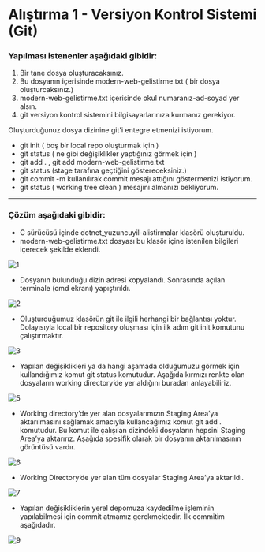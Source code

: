 # Alıştırma 1 - Versiyon Kontrol Sistemi (Git)

### Yapılması istenenler aşağıdaki gibidir:

1. Bir tane dosya oluşturacaksınız.
2. Bu dosyanın içerisinde modern-web-gelistirme.txt ( bir dosya oluşturcaksınız.)
3. modern-web-gelistirme.txt içerisinde okul numaranız-ad-soyad yer alsın.
4. git versiyon kontrol sistemini bilgisayarlarınıza kurmanız gerekiyor.

Oluşturduğunuz dosya dizinine git'i entegre etmenizi istiyorum.

- git init ( boş bir local repo oluşturmak için )
- git status ( ne gibi değişiklikler yaptığınız görmek için )
- git add . , git add modern-web-gelistirme.txt
- git status (stage tarafına geçtiğini göstereceksiniz.)
- git commit -m kullanılırak commit mesajı attığını göstermenizi istiyorum.
- git status ( working tree clean ) mesajını almanızı bekliyorum.

---

### Çözüm aşağıdaki gibidir:

- C sürücüsü içinde dotnet_yuzuncuyil-alistirmalar klasörü oluşturuldu.
- modern-web-gelistirme.txt dosyası bu klasör içine istenilen bilgileri içerecek şekilde eklendi.

![1](https://github.com/beyzakuru/dotnet-yuzuncuyil-egitimi-alistirmalar/assets/88837400/fac4e63a-6c4f-41ec-8828-392e8ca6a85f)


- Dosyanın bulunduğu dizin adresi kopyalandı. Sonrasında açılan terminale (cmd ekranı) yapıştırıldı.

![2](https://github.com/beyzakuru/dotnet-yuzuncuyil-egitimi-alistirmalar/assets/88837400/6fc02b6f-0d4f-4aaf-ad60-ba249f959503)

- Oluşturduğumuz klasörün git ile ilgili herhangi bir bağlantısı yoktur. Dolayısıyla local bir repository oluşması için ilk adım git init komutunu çalıştırmaktır.

![3](https://github.com/beyzakuru/dotnet-yuzuncuyil-egitimi-alistirmalar/assets/88837400/5ad27ee4-b7b2-49d2-953c-644e99251fca)

- Yapılan değişiklikleri ya da hangi aşamada olduğumuzu görmek için kullandığımız komut git status komutudur. Aşağıda kırmızı renkte olan dosyaların working directory’de yer aldığını buradan anlayabiliriz.

![5](https://github.com/beyzakuru/dotnet-yuzuncuyil-egitimi-alistirmalar/assets/88837400/e7d58d7b-dae5-4f1d-984e-3d80af0d4620)

- Working directory’de yer alan dosyalarımızın Staging Area’ya aktarılmasını sağlamak amacıyla kullancağımız komut git add . komutudur. Bu komut ile çalışılan dizindeki dosyaların hepsini Staging Area’ya aktarırız. Aşağıda spesifik olarak bir dosyanın aktarılmasının görüntüsü vardır.

![6](https://github.com/beyzakuru/dotnet-yuzuncuyil-egitimi-alistirmalar/assets/88837400/b33d208f-339b-4a3b-965d-4df13f2529bd)

- Working Directory’de yer alan tüm dosyalar Staging Area’ya aktarıldı.

![7](https://github.com/beyzakuru/dotnet-yuzuncuyil-egitimi-alistirmalar/assets/88837400/de8c2960-0295-41ce-bf44-841294c1346f)


- Yapılan değişikliklerin yerel depomuza kaydedilme işleminin yapılabilmesi için commit atmamız gerekmektedir. İlk commitim aşağıdadır.

![9](https://github.com/beyzakuru/dotnet-yuzuncuyil-egitimi-alistirmalar/assets/88837400/75af3bc6-f528-4a16-b85e-89f9b1928b41)




